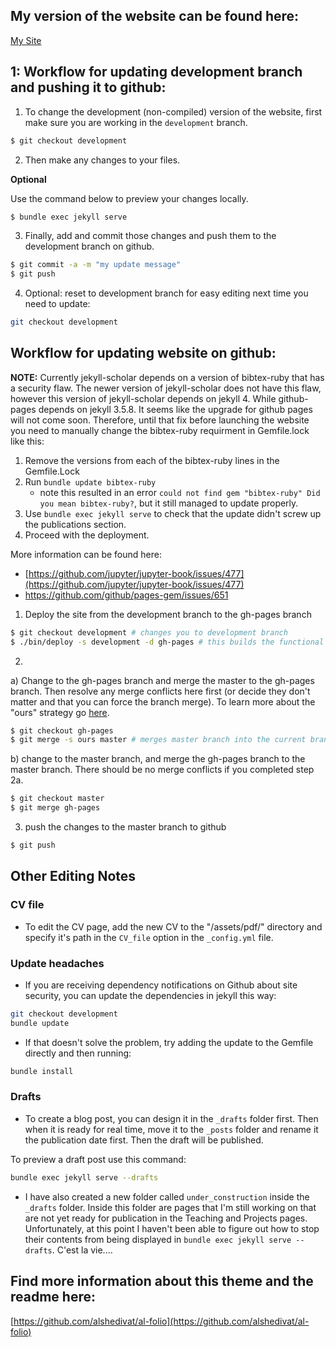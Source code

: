 ## My version of the website can be found here:
[My Site](https://hhollandmoritz.github.io/)


## 1: Workflow for updating development branch and pushing it to github:

1) To change the development (non-compiled) version of the website, first make sure you are working in the ```development``` branch.
```bash
$ git checkout development
```

2) Then make any changes to your files.

__Optional__ 

Use the command below to preview your changes locally.

```bash
$ bundle exec jekyll serve
```

3) Finally, add and commit those changes and push them to the development branch on github. 

```bash
$ git commit -a -m "my update message"
$ git push
```

4) Optional: reset to development branch for easy editing next time you need to update:

```bash
git checkout development
```

## Workflow for updating website on github:

**NOTE:** Currently jekyll-scholar depends on a version of bibtex-ruby that has a security flaw. The newer version of jekyll-scholar does not have this flaw, however this version of jekyll-scholar depends on jekyll 4. While github-pages depends on jekyll 3.5.8. It seems like the upgrade for github pages will not come soon. Therefore, until that fix before launching the website you need to manually change the bibtex-ruby requirment in Gemfile.lock like this:

1) Remove the versions from each of the bibtex-ruby lines in the Gemfile.Lock
2) Run `bundle update bibtex-ruby` 
   - note this resulted in an error `could not find gem "bibtex-ruby" Did you mean bibtex-ruby?`, but it still managed to update properly. 
3) Use `bundle exec jekyll serve` to check that the update didn't screw up the publications section.
4) Proceed with the deployment.

More information can be found here:
 * [https://github.com/jupyter/jupyter-book/issues/477](https://github.com/jupyter/jupyter-book/issues/477) 
 * https://github.com/github/pages-gem/issues/651 

1) Deploy the site from the development branch to the gh-pages branch

```bash
$ git checkout development # changes you to development branch
$ ./bin/deploy -s development -d gh-pages # this builds the functional gh-pages website version from the guides on the development branch
```

2) 

  a) Change to the gh-pages branch and merge the master to the gh-pages branch. Then resolve any merge conflicts here first (or decide they don't matter and that you can force the branch merge). To learn more about the "ours" strategy go [here](https://www.atlassian.com/git/tutorials/using-branches/merge-strategy).

```bash
$ git checkout gh-pages
$ git merge -s ours master # merges master branch into the current branch (i.e. gh-pages) with strategy "ours"; i.e. preferentially keep files from gh-pages - this is what we want since we will effectively be overwriting mastaer with gh-pages each time. 
```

b) change to the master branch, and merge the gh-pages branch to the master branch. There should be no merge conflicts if you completed step 2a.

```bash
$ git checkout master
$ git merge gh-pages
```

3) push the changes to the master branch to github

```bash
$ git push
```
## Other Editing Notes
### CV file ###
* To edit the CV page, add the new CV to the "/assets/pdf/" directory and specify it's path in the `CV_file` option in the `_config.yml` file.

### Update headaches ###
* If you are receiving dependency notifications on Github about site security, you can update the dependencies in jekyll this way:

```bash
git checkout development
bundle update

```
* If that doesn't solve the problem, try adding the update to the Gemfile directly and then running:

```bash
bundle install
```

### Drafts ###
* To create a blog post, you can design it in the ```_drafts``` folder first. Then when it is ready for real time, move it to the ```_posts``` folder and rename it the publication date first. Then the draft will be published.

To preview a draft post use this command:
 
```bash
bundle exec jekyll serve --drafts
```

* I have also created a new folder called `under_construction` inside the `_drafts` folder. Inside this folder are pages that I'm still working on that are not yet ready for publication in the Teaching and Projects pages. Unfortunately, at this point I haven't been able to figure out how to stop their contents from being displayed in `bundle exec jekyll serve --drafts`. C'est la vie....

## Find more information about this theme and the readme here:
[https://github.com/alshedivat/al-folio](https://github.com/alshedivat/al-folio)
